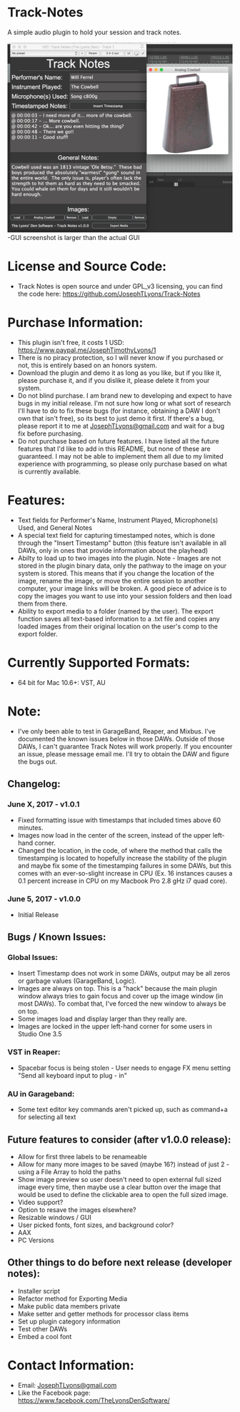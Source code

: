 # Track-Notes
A simple audio plugin to hold your session and track notes.

![alt tag](https://github.com/JosephTLyons/Track-Notes/blob/master/Images/Track%20Notes%20GUI.png?raw=true)
-GUI screenshot is larger than the actual GUI

# License and Source Code:
* Track Notes is open source and under GPL_v3 licensing, you can find the code here: https://github.com/JosephTLyons/Track-Notes

# Purchase Information:
* This plugin isn't free, it costs 1 USD: https://www.paypal.me/JosephTimothyLyons/1
* There is no piracy protection, so I will never know if you purchased or not, this is entirely based on an honors system.
* Download the plugin and demo it as long as you like, but if you like it, please purchase it, and if you dislike it, please delete it from your system.
* Do not blind purchase.  I am brand new to developing and expect to have bugs in my initial release.  I'm not sure how long or what sort of research I'll have to do to fix these bugs (for instance, obtaining a DAW I don't own that isn't free), so its best to just demo it first.  If there's a bug, please report it to me at JosephTLyons@gmail.com and wait for a bug fix before purchasing.
* Do not purchase based on future features.  I have listed all the future features that I'd like to add in this README, but none of these are guaranteed.  I may not be able to implement them all due to my limited experience with programming, so please only purchase based on what is currently available.

# Features:
* Text fields for Performer's Name, Instrument Played, Microphone(s) Used, and General Notes
* A special text field for capturing timestamped notes, which is done through the "Insert Timestamp" button (this feature isn't available in all DAWs, only in ones that provide information about the playhead)
* Abilty to load up to two images into the plugin.  Note - Images are not stored in the plugin binary data, only the pathway to the image on your system is stored.  This means that if you change the location of the image, rename the image, or move the entire session to another computer, your image links will be broken.  A good piece of advice is to copy the images you want to use into your session folders and then load them from there.
* Ability to export media to a folder (named by the user).  The export function saves all text-based information to a .txt file and copies any loaded images from their original location on the user's comp to the export folder.

# Currently Supported Formats:
* 64 bit for Mac 10.6+: VST, AU

# Note:
* I've only been able to test in GarageBand, Reaper, and Mixbus.  I've documented the known issues below in those DAWs.  Outside of those DAWs, I can't guarantee Track Notes will work properly.  If you encounter an issue, please message email me.  I'll try to obtain the DAW and figure the bugs out.

## Changelog:

### June X, 2017 - v1.0.1
* Fixed formatting issue with timestamps that included times above 60 minutes.
* Images now load in the center of the screen, instead of the upper left-hand corner.
* Changed the location, in the code, of where the method that calls the timestamping is located to hopefully increase the stability of the plugin and maybe fix some of the timestamping failures in some DAWs, but this comes with an ever-so-slight increase in CPU (Ex. 16 instances causes a 0.1 percent increase in CPU on my Macbook Pro 2.8 gHz i7 quad core).

### June 5, 2017 - v1.0.0
* Initial Release

## Bugs / Known Issues:
### Global Issues:
* Insert Timestamp does not work in some DAWs, output may be all zeros or garbage values (GarageBand, Logic).
* Images are always on top.  This is a "hack" because the main plugin window always tries to gain focus and cover up the image window (in most DAWs).  To combat that, I've forced the new window to always be on top.
* Some images load and display larger than they really are.
* Images are locked in the upper left-hand corner for some users in Studio One 3.5

### VST in Reaper:
* Spacebar focus is being stolen - User needs to engage FX menu setting "Send all keyboard input to plug - in"

### AU in Garageband:
* Some text editor key commands aren't picked up, such as command+a for selecting all text

## Future features to consider (after v1.0.0 release):
* Allow for first three labels to be renameable
* Allow for many more images to be saved (maybe 16?) instead of just 2 - using a File Array to hold the paths
* Show image preview so user doesn't need to open external full sized image every time, then maybe use a clear button over the image that would be used to define the clickable area to open the full sized image.
* Video support?
* Option to resave the images elsewhere?
* Resizable windows / GUI
* User picked fonts, font sizes, and background color?
* AAX
* PC Versions

## Other things to do before next release (developer notes):
* Installer script
* Refactor method for Exporting Media
* Make public data members private
* Make setter and getter methods for processor class items
* Set up plugin category information
* Test other DAWs
* Embed a cool font

# Contact Information:
* Email: JosephTLyons@gmail.com
* Like the Facebook page: https://www.facebook.com/TheLyonsDenSoftware/
